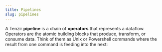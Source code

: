 ```yaml
---
title: Pipelines
slug: pipelines
---
```


A Tenzir **pipeline** is a chain of **operators** that represents a dataflow.
Operators are the atomic building blocks that produce, transform, or consume
data. Think of them as Unix or Powershell commands where the result from one
command is feeding into the next:
